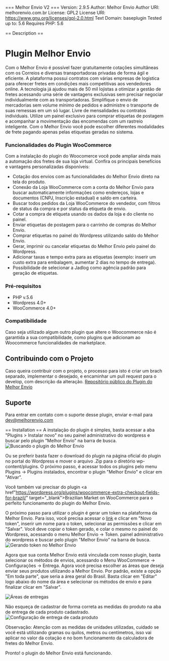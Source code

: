 === Melhor Envio V2 ===
Version: 2.9.5
Author: Melhor Envio
Author URI: melhorenvio.com.br
License: GPL2
License URI: https://www.gnu.org/licenses/gpl-2.0.html
Text Domain: baseplugin
Tested up to: 5.6
Requires PHP: 5.6

== Description ==
# Plugin Melhor Envio
Com o Melhor Envio é possível fazer gratuitamente cotações simultâneas com os Correios e diversas transportadoras privadas de forma ágil e eficiente. A plataforma possui contratos com várias empresas de logística para oferecer fretes em condições mais competitivas aos vendedores online.
A tecnologia já ajudou mais de 50 mil lojistas a otimizar a gestão de fretes acessando uma série de vantagens exclusivas sem precisar negociar individualmente com as transportadoras.
Simplifique o envio de mercadorias sem volume mínimo de pedidos e administre o transporte de suas remessas em um só lugar. Livre de mensalidades ou contratos individuais.
Utilize um painel exclusivo para comprar etiquetas de postagem e acompanhar a movimentação das encomendas com um rastreio inteligente. Com o Melhor Envio você pode escolher diferentes modalidades de frete pagando apenas pelas etiquetas geradas no sistema.

### Funcionalidades do Plugin WooCommerce
Com a instalação do plugin do Woocomerce você pode ampliar ainda mais a automação dos fretes de sua loja virtual. Confira os principais benefícios e vantagens personalizadas disponíveis:
- Cotação dos envios com as funcionalidades do Melhor Envio direto na tela do produto.
- Conexão da Loja WooCommerce com a conta do Melhor Envio para buscar automaticamente informações como endereços, lojas e documentos (CNPJ, Inscrição estadual) e saldo em carteira.
- Buscar todos pedidos da Loja WooCommerce do vendedor, com filtros de status da compra e por status da etiqueta de envio.
- Cotar a compra de etiqueta usando os dados da loja e do cliente no painel.
- Enviar etiquetas de postagem para o carrinho de compras do Melhor Envio.
- Comprar etiquetas no painel do Wordpress utilizando saldo do Melhor Envio.
- Gerar, imprimir ou cancelar etiquetas do Melhor Envio pelo painel do Wordpress.
- Adicionar taxas e tempo extra para as etiquetas (exemplo: inserir um custo extra para embalagem, aumentar 2 dias no tempo de entrega).
- Possibilidade de selecionar a Jadlog como agência padrão para geração de etiquetas.

### Pré-requisitos
- PHP v.5.6
- Wordpress 4.0+
- WooCommerce 4.0+

### Compatibilidade
Caso seja utilizado algum outro plugin que altere o Woocommerce não é garantida a sua compatibilidade, como plugins que adicionam ao Woocommerce funcionalidades de marketplace.

## Contribuindo com o Projeto
Caso queira contribuir com o projeto, o processo para isto é criar um brach separado, implementar o desejado, e encaminhar um pull request para o develop, com descrição da alteração.
<a href="https://github.com/melhorenvio/wp-melhorenvio-v2" target="_blank">Repositório público do Plugin do Melhor Envio</a>

## Suporte
Para entrar em contato com o suporte desse plugin, enviar e-mail para dev@melhorenvio.com

== Installation ==
A instalação do plugin é simples, basta acessar a aba "Plugins > Instalar novo" no seu painel administrativo do wordpress e buscar pelo plugin "Melhor Envio" na barra de busca.
<img src="https://wordpress-screenshots.s3.us-east-2.amazonaws.com/Instalar-plugins-%E2%80%B9-My-Blog-%E2%80%94-WordPress.png" alt="Buscando o plugin do Melhor Envio" />

Ou se preferir basta fazer o download do plugin na página oficial do plugin no portal do Wordpress e mover o arquivo .Zip para o diretório wp-content/plugins. O próximo passo, é acessar todos os plugins pelo menu Plugins -> Plugins instalados, encontrar o plugin "Melhor Envio" e clicar em "Ativar".

Você também vai precisar do plugin <a href"https://wordpress.org/plugins/woocommerce-extra-checkout-fields-for-brazil/" target="_blank">Brazilian Market on WooCommerce</a> para o perfeito funcionamento do plugin do Melhor Envio.

O próximo passo para utilizar o plugin é gerar um token na plataforma da Melhor Envio. Para isso, você precisa acessar o <a target="_blank" href="https://melhorenvio.com.br/painel/gerenciar/tokens">link</a> e clicar em "Novo token", inserir um nome para o token, selecionar as permissões e clicar em "Salvar". Você deve copiar o token gerado, e colar o mesmo no painel do Wordpress, acessando o menu Melhor Envio -> Token.
painel administrativo do wordpress e buscar pelo plugin "Melhor Envio" na barra de busca.
<img src="https://wordpress-screenshots.s3.us-east-2.amazonaws.com/Melhor-Envio.png" alt="Gerando token no Melhor Envio" />
 
Agora que sua conta Melhor Envio está vinculada com nosso plugin, basta selecionar os métodos de envios, acessando o Menu WooCommerce -> Configurações -> Entrega. Agora você precisa escolher as áreas que deseja enviar seus produtos utilizando a Melhor Envio. Por padrão, existe a opção "Em toda parte", que seria a área geral do Brasil. Basta clicar em "Editar" logo abaixo do nome da área e selecionar os métodos de envio e para finalizar clicar em "Salvar".

<img src="https://wordpress-screenshots.s3.us-east-2.amazonaws.com/Configura%C3%A7%C3%B5es-do-WooCommerce-%E2%80%B9-My-Blog-%E2%80%94-WordPress+(2).png" alt="Áreas de entregas" />

Não esqueça de cadastrar de forma correta as medidas do produto na aba de entrega de cada produto cadastrado.
<img src="https://wordpress-screenshots.s3.us-east-2.amazonaws.com/Editar-produto-%E2%80%B9-My-Blog-%E2%80%94-WordPress.png" alt="Configuração de entrega de cada produto" />

Observação: Atenção com as medidas de unidades utilizadas, cuidado se você está utilizando gramas ou quilos, metros ou centímetros, isso vai aplicar no valor da cotação e no bom funcionamento da calculadora de fretes do Melhor Envio.
 
Pronto! o plugin do Melhor Envio está funcionando.
